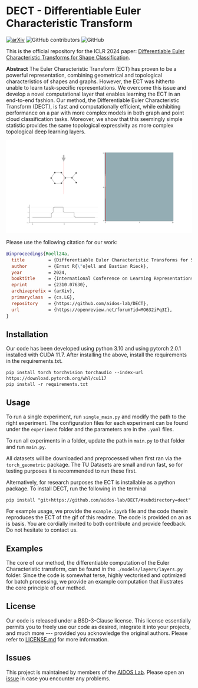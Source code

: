 # DECT - Differentiable Euler Characteristic Transform
[![arXiv](https://img.shields.io/badge/arXiv-2310.07630-b31b1b.svg)](https://arxiv.org/abs/2310.07630) ![GitHub contributors](https://img.shields.io/github/contributors/aidos-lab/DECT) ![GitHub](https://img.shields.io/github/license/aidos-lab/DECT)

This is the official repository for the ICLR 2024 paper: [Differentiable Euler Characteristic Transforms for Shape Classification](https://arxiv.org/abs/2310.07630).

**Abstract** The Euler Characteristic Transform (ECT) has proven to be a powerful representation, combining geometrical and topological characteristics of shapes and graphs. However, the ECT was hitherto unable to learn task-specific representations. We overcome this issue and develop a novel computational layer that enables learning the ECT in an end-to-end fashion. Our method, the Differentiable Euler Characteristic Transform (DECT), is fast and computationally efficient, while exhibiting performance on a par with more complex models in both graph and point cloud classification tasks. Moreover, we show that this seemingly simple statistic provides the same topological expressivity as more complex topological deep learning layers.

![Animated-ECT](figures/ect_animation.gif)


Please use the following citation for our work:

```bibtex
@inproceedings{Roell24a,
  title         = {Differentiable Euler Characteristic Transforms for Shape Classification},
  author        = {Ernst R{\"o}ell and Bastian Rieck},
  year          = 2024,
  booktitle     = {International Conference on Learning Representations},
  eprint        = {2310.07630},
  archiveprefix = {arXiv},
  primaryclass  = {cs.LG},
  repository    = {https://github.com/aidos-lab/DECT},
  url           = {https://openreview.net/forum?id=MO632iPq3I},
}
```

## Installation
Our code has been developed using python 3.10 and using pytorch 2.0.1 installed 
with CUDA 11.7. 
After installing the above, install the requirements in the requirements.txt.

```{python}
pip install torch torchvision torchaudio --index-url https://download.pytorch.org/whl/cu117
pip install -r requirements.txt
```

## Usage

To run a single experiment, run `single_main.py` and modify the path to the 
right experiment. 
The configuration files for each experiment can be found under the 
`experiment` folder and the parameters are in the `.yaml` files.

To run all experiments in a folder, update the path in `main.py` to that 
folder and run `main.py`.

All datasets will be downloaded and preprocessed when first ran via the 
`torch_geometric` package. 
The TU Datasets are small and run fast, so for testing purposes it is recommended
to run these first.

Alternatively, for research purposes the ECT is installable as a python package. 
To install DECT, run the following in the terminal

```{bash}
pip install "git+https://github.com/aidos-lab/DECT/#subdirectory=dect"
```

For example usage, we provide the `example.ipynb` file and the code therein reproduces the 
ECT of the gif of this readme. 
The code is provided on an as is basis. You are cordially invited to both contribute and 
provide feedback. Do not hesitate to contact us.

## Examples 

The core of our method, the differentiable computation of the Euler Characteristic 
transform, can be found in the `./models/layers/layers.py` folder.
Since the code is somewhat terse, highly vectorised and optimized for batch 
processing, we provide an example computation that illustrates the core 
principle of our method. 


## License

Our code is released under a BSD-3-Clause license. This license
essentially permits you to freely use our code as desired, integrate it
into your projects, and much more --- provided you acknowledge the
original authors. Please refer to [LICENSE.md](./LICENSE.md) for more
information. 

## Issues

This project is maintained by members of the [AIDOS Lab](https://github.com/aidos-lab).
Please open an [issue](https://github.com/aidos-lab/TARDIS/issues) in
case you encounter any problems.
